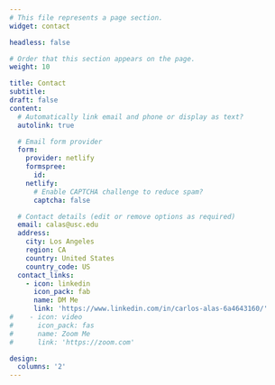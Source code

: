 ```yaml
---
# This file represents a page section.
widget: contact

headless: false

# Order that this section appears on the page.
weight: 10

title: Contact
subtitle:
draft: false
content:
  # Automatically link email and phone or display as text?
  autolink: true

  # Email form provider
  form:
    provider: netlify
    formspree:
      id:
    netlify:
      # Enable CAPTCHA challenge to reduce spam?
      captcha: false

  # Contact details (edit or remove options as required)
  email: calas@usc.edu
  address:
    city: Los Angeles
    region: CA
    country: United States
    country_code: US
  contact_links:
    - icon: linkedin
      icon_pack: fab
      name: DM Me
      link: 'https://www.linkedin.com/in/carlos-alas-6a4643160/'
#    - icon: video
#      icon_pack: fas
#      name: Zoom Me
#      link: 'https://zoom.com'

design:
  columns: '2'
---
```

